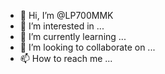 - 👋 Hi, I’m @LP700MMK
- 👀 I’m interested in ...
- 🌱 I’m currently learning ...
- 💞️ I’m looking to collaborate on ...
- 📫 How to reach me ...

<!---
LP700MMK/LP700MMK is a ✨ special ✨ repository because its `README.md` (this file) appears on your GitHub profile.
You can click the Preview link to take a look at your changes.
--->
